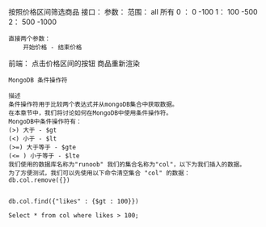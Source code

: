 按照价格区间筛选商品
接口： 
    参数：
    范围：
        all 所有
        0 ： 0 -100
        1：  100 -500
        2：  500 -1000

    直接两个参数：
        开始价格 - 结束价格
    

前端：
    点击价格区间的按钮
    商品重新渲染


```
MongoDB 条件操作符

描述
条件操作符用于比较两个表达式并从mongoDB集合中获取数据。
在本章节中，我们将讨论如何在MongoDB中使用条件操作符。
MongoDB中条件操作符有：
(>) 大于 - $gt
(<) 小于 - $lt
(>=) 大于等于 - $gte
(<= ) 小于等于 - $lte
我们使用的数据库名称为"runoob" 我们的集合名称为"col"，以下为我们插入的数据。
为了方便测试，我们可以先使用以下命令清空集合 "col" 的数据：
db.col.remove({})


db.col.find({"likes" : {$gt : 100}})

Select * from col where likes > 100;
```